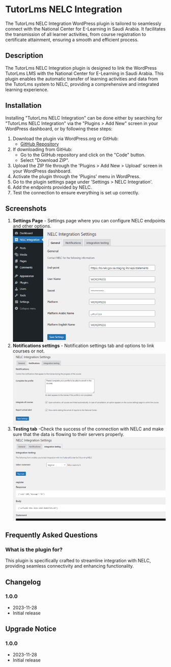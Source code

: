 # TutorLms NELC Integration

The TutorLms NELC Integration WordPress plugin is tailored to seamlessly connect with the National Center for E-Learning in Saudi Arabia. It facilitates the transmission of all learner activities, from course registration to certificate attainment, ensuring a smooth and efficient process.

## Description

The TutorLms NELC Integration plugin is designed to link the WordPress TutorLms LMS with the National Center for E-Learning in Saudi Arabia. This plugin enables the automatic transfer of learning activities and data from the TutorLms system to NELC, providing a comprehensive and integrated learning experience.

## Installation

Installing "TutorLms NELC Integration" can be done either by searching for "TutorLms NELC Integration" via the "Plugins > Add New" screen in your WordPress dashboard, or by following these steps:

1. Download the plugin via WordPress.org or GitHub:
   - [GitHub Repository](https://github.com/nelc/tutor-lms-lrs-plugin.git)
2. If downloading from GitHub:
   - Go to the GitHub repository and click on the "Code" button.
   - Select "Download ZIP".
3. Upload the ZIP file through the 'Plugins > Add New > Upload' screen in your WordPress dashboard.
4. Activate the plugin through the 'Plugins' menu in WordPress.
5. Go to the plugin settings page under 'Settings > NELC Integration'.
6. Add the endpoints provided by NELC.
7. Test the connection to ensure everything is set up correctly.

## Screenshots

1. **Settings Page** - Settings page where you can configure NELC endpoints and other options.
![Main Page Screenshot](assets/images/dashpoard_general.png)
2. **Notifications settings** - Notification settings tab and options to link courses or not.
![Notifications settings](assets/images/dashpoard_notific.png)
3. **Testing tab** -Check the success of the connection with NELC and make sure that the data is flowing to their servers properly.
![Testing tab](assets/images/dashpoard_test.png)

## Frequently Asked Questions

### What is the plugin for?

This plugin is specifically crafted to streamline integration with NELC, providing seamless connectivity and enhancing functionality.

## Changelog

### 1.0.0

* 2023-11-28
* Initial release

## Upgrade Notice

### 1.0.0

* 2023-11-28
* Initial release
